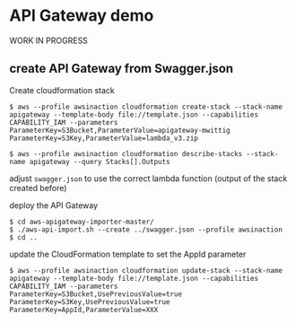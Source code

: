 # API Gateway demo

WORK IN PROGRESS

## create API Gateway from Swagger.json

Create cloudformation stack

```
$ aws --profile awsinaction cloudformation create-stack --stack-name apigateway --template-body file://template.json --capabilities CAPABILITY_IAM --parameters ParameterKey=S3Bucket,ParameterValue=apigateway-mwittig ParameterKey=S3Key,ParameterValue=lambda_v3.zip

$ aws --profile awsinaction cloudformation describe-stacks --stack-name apigateway --query Stacks[].Outputs
```

adjust `swagger.json` to use the correct lambda function (output of the stack created before)

deploy the API Gateway

```
$ cd aws-apigateway-importer-master/
$ ./aws-api-import.sh --create ../swagger.json --profile awsinaction
$ cd ..
```

update the CloudFormation template to set the AppId parameter

```
$ aws --profile awsinaction cloudformation update-stack --stack-name apigateway --template-body file://template.json --capabilities CAPABILITY_IAM --parameters ParameterKey=S3Bucket,UsePreviousValue=true ParameterKey=S3Key,UsePreviousValue=true ParameterKey=AppId,ParameterValue=XXX
```
